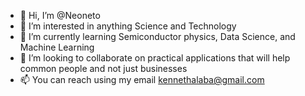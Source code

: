 - 👋 Hi, I’m @Neoneto
- 👀 I’m interested in anything Science and Technology
- 🌱 I’m currently learning Semiconductor physics, Data Science, and Machine Learning
- 💞️ I’m looking to collaborate on practical applications that will help common people and not just businesses
- 📫 You can reach using my email kennethalaba@gmail.com

<!---
Neoneto/Neoneto is a ✨ special ✨ repository because its `README.md` (this file) appears on your GitHub profile.
You can click the Preview link to take a look at your changes.
--->
